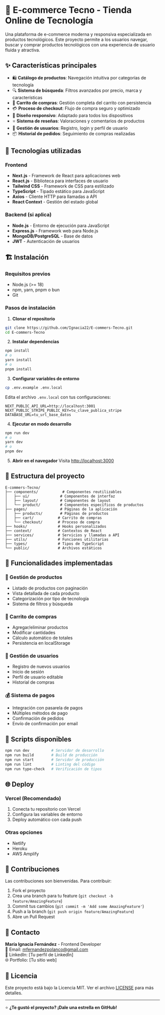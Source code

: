 # 🛒 E-commerce Tecno - Tienda Online de Tecnología

Una plataforma de e-commerce moderna y responsiva especializada en productos tecnológicos. Este proyecto permite a los usuarios navegar, buscar y comprar productos tecnológicos con una experiencia de usuario fluida y atractiva.

## ✨ Características principales

- 🛍️ **Catálogo de productos**: Navegación intuitiva por categorías de tecnología
- 🔍 **Sistema de búsqueda**: Filtros avanzados por precio, marca y características
- 🛒 **Carrito de compras**: Gestión completa del carrito con persistencia
- 💳 **Proceso de checkout**: Flujo de compra seguro y optimizado
- 📱 **Diseño responsivo**: Adaptado para todos los dispositivos
- ⭐ **Sistema de reseñas**: Valoraciones y comentarios de productos
- 👤 **Gestión de usuarios**: Registro, login y perfil de usuario
- 📦 **Historial de pedidos**: Seguimiento de compras realizadas

## 🚀 Tecnologías utilizadas

### Frontend
- **Next.js** - Framework de React para aplicaciones web
- **React.js** - Biblioteca para interfaces de usuario
- **Tailwind CSS** - Framework de CSS para estilizado
- **TypeScript** - Tipado estático para JavaScript
- **Axios** - Cliente HTTP para llamadas a API
- **React Context** - Gestión del estado global

### Backend (si aplica)
- **Node.js** - Entorno de ejecución para JavaScript
- **Express.js** - Framework web para Node.js
- **MongoDB/PostgreSQL** - Base de datos
- **JWT** - Autenticación de usuarios

## 🏗️ Instalación

### Requisitos previos
- Node.js (>= 18)
- npm, yarn, pnpm o bun
- Git

### Pasos de instalación

1. **Clonar el repositorio**
```bash
git clone https://github.com/Ignacia22/E-commers-Tecno.git
cd E-commers-Tecno
```

2. **Instalar dependencias**
```bash
npm install
# o
yarn install
# o
pnpm install
```

3. **Configurar variables de entorno**
```bash
cp .env.example .env.local
```
Edita el archivo `.env.local` con tus configuraciones:
```env
NEXT_PUBLIC_API_URL=http://localhost:3001
NEXT_PUBLIC_STRIPE_PUBLIC_KEY=tu_clave_publica_stripe
DATABASE_URL=tu_url_base_datos
```

4. **Ejecutar en modo desarrollo**
```bash
npm run dev
# o
yarn dev
# o
pnpm dev
```

5. **Abrir en el navegador**
Visita [http://localhost:3000](http://localhost:3000)

## 📁 Estructura del proyecto

```
E-commers-Tecno/
├── components/           # Componentes reutilizables
│   ├── ui/              # Componentes de interfaz
│   ├── layout/          # Componentes de layout
│   └── product/         # Componentes específicos de productos
├── pages/               # Páginas de la aplicación
│   ├── products/        # Páginas de productos
│   ├── cart/           # Carrito de compras
│   └── checkout/       # Proceso de compra
├── hooks/              # Hooks personalizados
├── context/            # Contextos de React
├── services/           # Servicios y llamadas a API
├── utils/              # Funciones utilitarias
├── types/              # Tipos de TypeScript
└── public/             # Archivos estáticos
```

## 🎯 Funcionalidades implementadas

### 🏪 Gestión de productos
- Listado de productos con paginación
- Vista detallada de cada producto
- Categorización por tipo de tecnología
- Sistema de filtros y búsqueda

### 🛒 Carrito de compras
- Agregar/eliminar productos
- Modificar cantidades
- Cálculo automático de totales
- Persistencia en localStorage

### 👤 Gestión de usuarios
- Registro de nuevos usuarios
- Inicio de sesión
- Perfil de usuario editable
- Historial de compras

### 💰 Sistema de pagos
- Integración con pasarela de pagos
- Múltiples métodos de pago
- Confirmación de pedidos
- Envío de confirmación por email

## 🚀 Scripts disponibles

```bash
npm run dev          # Servidor de desarrollo
npm run build        # Build de producción
npm run start        # Servidor de producción
npm run lint         # Linting del código
npm run type-check   # Verificación de tipos
```

## 🌐 Deploy

### Vercel (Recomendado)
1. Conecta tu repositorio con Vercel
2. Configura las variables de entorno
3. Deploy automático con cada push

### Otras opciones
- Netlify
- Heroku
- AWS Amplify

## 🤝 Contribuciones

Las contribuciones son bienvenidas. Para contribuir:

1. Fork el proyecto
2. Crea una branch para tu feature (`git checkout -b feature/AmazingFeature`)
3. Commit tus cambios (`git commit -m 'Add some AmazingFeature'`)
4. Push a la branch (`git push origin feature/AmazingFeature`)
5. Abre un Pull Request

## 📧 Contacto

**María Ignacia Fernández** - Frontend Developer  
📧 Email: [mfernandezpolanco@gmail.com](mailto:mfernandezpolanco@gmail.com)  
🔗 LinkedIn: [Tu perfil de LinkedIn]  
🌐 Portfolio: [Tu sitio web]

## 📄 Licencia

Este proyecto está bajo la Licencia MIT. Ver el archivo [LICENSE](LICENSE) para más detalles.

---

⭐ **¿Te gustó el proyecto? ¡Dale una estrella en GitHub!**
